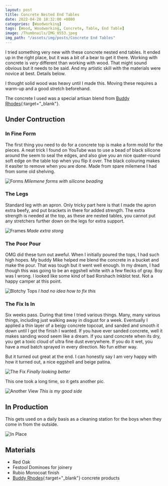 ```yaml
---
layout: post
title: Concrete Nested End Tables
date: 2022-04-28 18:32:00 +0800
categories: [Woodworking]
tags: [Wood, Woodworking, Concrete, Table, End Table]
image: /Thumbnails/IMG_0553.jpeg
img_path: "/assets/img/posts/Concrete End Tables"
---
```


I tried something very new with these concrete nested end tables.  It ended up in the right place, but it was a bit of a bear to get it there.  Working with concrete is _very_ different than working with wood.  That might sound obvious but it needs to be said.  And my artistic skill with the materials were novice at best.  Details below.

I thought solid wood was heavy until I made this.  Moving these requires a warm-up and a good stretch beforehand.

The concrete I used was a special artisan blend from [Buddy Rhodes]{:target="_blank"}.

## Under Contruction

### In Fine Form

The first thing you need to do for a concrete top is make a form mold for the pieces.  A neat trick I found on YouTube was to use a bead of black silicone around the seem to seal the edges, and also give you an nice quater-round soft edge on the table top when you flip it over.  The black colouring makes it easiter to remove when you are done.  Made from spare milemene I had from some old shelving.

![Forms][Forms]
_Milemene forms with silicone beading_

### The Legs

Standard leg with an apron.  Only tricky part here is that I made the apron extra beefy, and put brackets in there for added strength.  The extra strength is needed at the top, as these are nested tables, you cannot put any stretchers further down on the legs for extra support.

![Frames][Frames]
_Made extra stong_

### The Poor Pour

OMG did these turn out aweful.  When I initially poured the tops, I had such high hopes.  My buddy Mike helped me blend the concrete in a bucket and make the pour.  That was tough but it went well enough.  In my dream, I had though this was going to be an eggshell white with a few flecks of gray.  Boy was I wrong.  I looked like some kind of bad Rorshach Inkblot test.  Not a happy camper at this point.

![Blotchy Tops][Blotchy Tops]
_I had no idea how to fix this_

### The Fix Is In

Six weeks pass.  During that time I tried various things.  Many, many various things, including just walking away in disgust for a week.  Eventually I applied a thin layer of a beigy concrete topcoat, and sanded and smooth it down until I got the finish I wanted.  If you have ever sanded concrete, well it makes sanding wood seem like a dream.  If you sand concrete when its dry, you get a toxic cloud of ultra fine dust everywhere. If you do it wet, you have a mud batch sprayed in every direction.  No fun either way.

But it turned out great at the end.  I can honestly say I am very happy with how it turned out, a nice eggshell and beige patina.

![The Fix][The Fix]
_Finally looking better_

This one took a long time, so it gets another pic.

![Another View][Another View]
_This is my good side_

## In Production

This gets used on a daily basis as a cleaning station for the boys when they come in from the outside.

![In Place][In Place]

## Materials

- Red Oak
- Festool Dominoes for joinery
- Rubio Monocoat finish
- [Buddy Rhodes]{:target="_blank"} concrete products

[Forms]: 20220420_174227.jpeg
[Frames]: 20220420_174306.jpeg
[Blotchy Tops]: 20220503_133849.jpeg
[The Fix]: 20220623_123043.jpeg
[Another View]: 20220623_123128.jpeg
[In Place]: IMG_0553.jpeg
[Buddy Rhodes]: https://www.buddyrhodes.com
